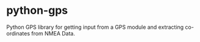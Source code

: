 # python-gps
Python GPS library for getting input from a GPS module and extracting co-ordinates from NMEA Data.

